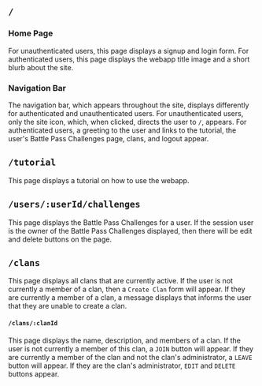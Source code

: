 ## `/`

### Home Page

For unauthenticated users, this page displays a signup and login form. For authenticated users, this page displays the webapp title image and a short blurb about the site.

### Navigation Bar
The navigation bar, which appears throughout the site, displays differently for authenticated and unauthenticated users. For unauthenticated users, only the site icon, which, when clicked, directs the user to `/`, appears. For authenticated users, a greeting to the user and links to the tutorial, the user's Battle Pass Challenges page, clans, and logout appear.

## `/tutorial`

This page displays a tutorial on how to use the webapp.

## `/users/:userId/challenges`

This page displays the Battle Pass Challenges for a user. If the session user is the owner of the Battle Pass Challenges displayed, then there will be edit and delete buttons on the page.

## `/clans`

This page displays all clans that are currently active. If the user is not currently a member of a clan, then a `Create Clan` form will appear. If they are currently a member of a clan, a message displays that informs the user that they are unable to create a clan.

#### `/clans/:clanId`

This page displays the name, description, and members of a clan. If the user is not currently a member of this clan, a `JOIN` button will appear. If they are currently a member of the clan and not the clan's administrator, a `LEAVE` button will appear. If they are the clan's administrator, `EDIT` and `DELETE` buttons appear.
